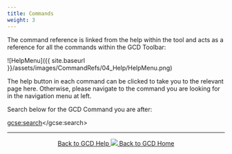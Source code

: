 ```yaml
---
title: Commands
weight: 3
---
```


The command reference is linked from the help within the tool and acts as a reference for all the commands within the GCD Toolbar:


![HelpMenu]({{ site.baseurl }}/assets/images/CommandRefs/04_Help/HelpMenu.png)

The help button in each command can be clicked to take you to the relevant page here. Otherwise, please navigate to the command you are looking for in the navigation menu at left. <i class="fa fa-hand-o-left" aria-hidden="true"></i>

<i class="fa fa-search"></i> Search below for the GCD Command you are after:
<script>
  (function() {
    var cx = '005613647516835018162:j9llo-legvu';
    var gcse = document.createElement('script');
    gcse.type = 'text/javascript';
    gcse.async = true;
    gcse.src = 'https://cse.google.com/cse.js?cx=' + cx;
    var s = document.getElementsByTagName('script')[0];
    s.parentNode.insertBefore(gcse, s);
  })();
</script>
<gcse:search></gcse:search>

------
<div align="center">
	<a class="hollow button" href="{{ site.baseurl }}/Help"><i class="fa fa-chevron-circle-left"></i>  Back to GCD Help </a>  
	<a class="hollow button" href="{{ site.baseurl }}/"><img src="{{ site.baseurl}}/assets/images/icons/GCDAddIn.png">  Back to GCD Home </a>  
</div>